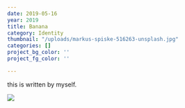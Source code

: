 ```yaml
---
date: 2019-05-16
year: 2019
title: Banana
category: Identity
thumbnail: "/uploads/markus-spiske-516263-unsplash.jpg"
categories: []
project_bg_color: ''
project_fg_color: ''

---
```

this is written by myself.

![](/uploads/mike-dorner-173502-unsplash.jpg)